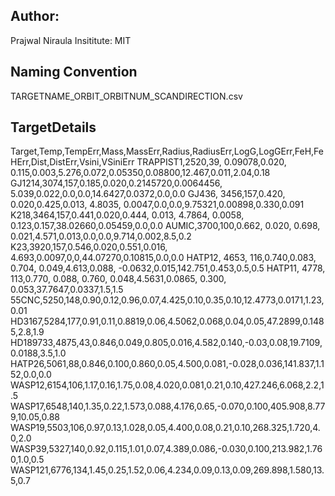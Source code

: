 ## Author:
Prajwal Niraula
Insititute: MIT

## Naming Convention
TARGETNAME_ORBIT_ORBITNUM_SCANDIRECTION.csv

## TargetDetails
Target,Temp,TempErr,Mass,MassErr,Radius,RadiusErr,LogG,LogGErr,FeH,FeHErr,Dist,DistErr,Vsini,VSiniErr
TRAPPIST1,2520,39, 0.09078,0.020, 0.115,0.003,5.276,0.072,0.05350,0.08800,12.467,0.011,2.04,0.18 
GJ1214,3074,157,0.185,0.020,0.2145720,0.0064456, 5.039,0.022,0.0,0.0,14.6427,0.0372,0.0,0.0
GJ436, 3456,157,0.420, 0.020,0.425,0.013,  4.8035, 0.0047,0.0,0.0,9.75321,0.00898,0.330,0.091
K218,3464,157,0.441,0.020,0.444, 0.013, 4.7864, 0.0058, 0.123,0.157,38.02660,0.05459,0.0,0.0
AUMIC,3700,100,0.662, 0.020, 0.698, 0.021,4.571,0.013,0.0,0.0,9.714,0.002,8.5,0.2
K23,3920,157,0.546,0.020,0.551,0.016, 4.693,0.0097,0,0,44.07270,0.10815,0.0,0.0 
HATP12, 4653, 116,0.740,0.083, 0.704, 0.049,4.613,0.088, -0.0632,0.015,142.751,0.453,0.5,0.5 
HATP11, 4778, 113,0.770, 0.088, 0.760, 0.048,4.5631,0.0865, 0.300, 0.053,37.7647,0.0337,1.5,1.5
55CNC,5250,148,0.90,0.12,0.96,0.07,4.425,0.10,0.35,0.10,12.4773,0.0171,1.23,0.01
HD3167,5284,177,0.91,0.11,0.8819,0.06,4.5062,0.068,0.04,0.05,47.2899,0.1485,2.8,1.9
HD189733,4875,43,0.846,0.049,0.805,0.016,4.582,0.140,-0.03,0.08,19.7109,0.0188,3.5,1.0
HATP26,5061,88,0.846,0.100,0.860,0.05,4.500,0.081,-0.028,0.036,141.837,1.152,0.0,0.0
WASP12,6154,106,1.17,0.16,1.75,0.08,4.020,0.081,0.21,0.10,427.246,6.068,2.2,1.5
WASP17,6548,140,1.35,0.22,1.573,0.088,4.176,0.65,-0.070,0.100,405.908,8.779,10.05,0.88
WASP19,5503,106,0.97,0.13,1.028,0.05,4.400,0.08,0.21,0.10,268.325,1.720,4.0,2.0
WASP39,5327,140,0.92,0.115,1.01,0.07,4.389,0.086,-0.030,0.100,213.982,1.760,1.0,0.5
WASP121,6776,134,1.45,0.25,1.52,0.06,4.234,0.09,0.13,0.09,269.898,1.580,13.5,0.7



